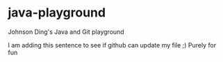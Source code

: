 # java-playground
Johnson Ding's Java and Git playground


I am adding this sentence to see if github can update my file ;)
Purely for fun

